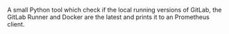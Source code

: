 A small Python tool which check if the local running versions of GitLab, the GitLab Runner and Docker are the latest and prints it to an Prometheus client.
